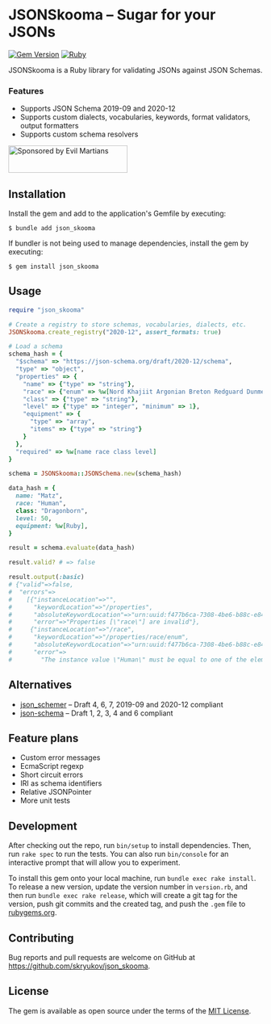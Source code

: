 # JSONSkooma – Sugar for your JSONs

[![Gem Version](https://badge.fury.io/rb/json_skooma.svg)](https://rubygems.org/gems/json_skooma)
[![Ruby](https://github.com/skryukov/json_skooma/actions/workflows/main.yml/badge.svg)](https://github.com/skryukov/json_skooma/actions/workflows/main.yml)

JSONSkooma is a Ruby library for validating JSONs against JSON Schemas.

### Features

- Supports JSON Schema 2019-09 and 2020-12
- Supports custom dialects, vocabularies, keywords, format validators, output formatters 
- Supports custom schema resolvers

<a href="https://evilmartians.com/?utm_source=json_skooma&utm_campaign=project_page">
<img src="https://evilmartians.com/badges/sponsored-by-evil-martians.svg" alt="Sponsored by Evil Martians" width="236" height="54">
</a>

## Installation

Install the gem and add to the application's Gemfile by executing:

    $ bundle add json_skooma

If bundler is not being used to manage dependencies, install the gem by executing:

    $ gem install json_skooma

## Usage

```ruby
require "json_skooma"

# Create a registry to store schemas, vocabularies, dialects, etc.
JSONSkooma.create_registry("2020-12", assert_formats: true)

# Load a schema
schema_hash = {
  "$schema" => "https://json-schema.org/draft/2020-12/schema",
  "type" => "object",
  "properties" => {
    "name" => {"type" => "string"},
    "race" => {"enum" => %w[Nord Khajiit Argonian Breton Redguard Dunmer Altmer Bosmer Orc Imperial]},
    "class" => {"type" => "string"},
    "level" => {"type" => "integer", "minimum" => 1},
    "equipment" => {
      "type" => "array",
      "items" => {"type" => "string"}
    }
  },
  "required" => %w[name race class level]
}

schema = JSONSkooma::JSONSchema.new(schema_hash)

data_hash = {
  name: "Matz",
  race: "Human",
  class: "Dragonborn",
  level: 50,
  equipment: %w[Ruby],
}

result = schema.evaluate(data_hash)

result.valid? # => false

result.output(:basic)
# {"valid"=>false,
#  "errors"=>
#    [{"instanceLocation"=>"",
#      "keywordLocation"=>"/properties",
#      "absoluteKeywordLocation"=>"urn:uuid:f477b6ca-7308-4be6-b88c-e848b9002793#/properties",
#      "error"=>"Properties [\"race\"] are invalid"},
#     {"instanceLocation"=>"/race",
#      "keywordLocation"=>"/properties/race/enum",
#      "absoluteKeywordLocation"=>"urn:uuid:f477b6ca-7308-4be6-b88c-e848b9002793#/properties/race/enum",
#      "error"=>
#        "The instance value \"Human\" must be equal to one of the elements in the defined enumeration: [\"Nord\", \"Khajiit\", \"Argonian\", \"Breton\", \"Redguard\", \"Dunmer\", \"Altmer\", \"Bosmer\", \"Orc\", \"Imperial\"]"}]}
```

## Alternatives

- [json_schemer](https://github.com/davishmcclurg/json_schemer) – Draft 4, 6, 7, 2019-09 and 2020-12 compliant
- [json-schema](https://github.com/voxpupuli/json-schema) – Draft 1, 2, 3, 4 and 6 compliant

## Feature plans

- Custom error messages
- EcmaScript regexp
- Short circuit errors
- IRI as schema identifiers
- Relative JSONPointer
- More unit tests

## Development

After checking out the repo, run `bin/setup` to install dependencies. Then, run `rake spec` to run the tests. You can also run `bin/console` for an interactive prompt that will allow you to experiment.

To install this gem onto your local machine, run `bundle exec rake install`. To release a new version, update the version number in `version.rb`, and then run `bundle exec rake release`, which will create a git tag for the version, push git commits and the created tag, and push the `.gem` file to [rubygems.org](https://rubygems.org).

## Contributing

Bug reports and pull requests are welcome on GitHub at https://github.com/skryukov/json_skooma.

## License

The gem is available as open source under the terms of the [MIT License](https://opensource.org/licenses/MIT).
